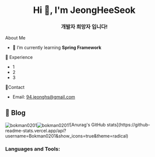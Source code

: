 

<h1 align="center">Hi 👋, I'm JeongHeeSeok</h1>
<h3 align="center">개발자 희망자 입니다!</h3>

About Me
- 🌱 I’m currently learning **Spring Framework**

👔 Experience
- 1
- 2
- 3

🍳Contact
- Email: [94.jeonghs@gmail.com](mailto:94.jeonghs@gmail.com)

📗 Blog
- 
<p align="left">
</p>





<p><img align="center" src="https://github-readme-stats.vercel.app/api/top-langs?username=bokman0201&show_icons=true&locale=en&layout=compact" alt="bokman0201" /><img align="center" src="https://github-readme-streak-stats.herokuapp.com/?user=bokman0201&" alt="bokman0201" />![Anurag's GitHub stats](https://github-readme-stats.vercel.app/api?username=Bokman0201&show_icons=true&theme=radical)</p>

<p></p>

<h3 align="left">Languages and Tools:</h3>
